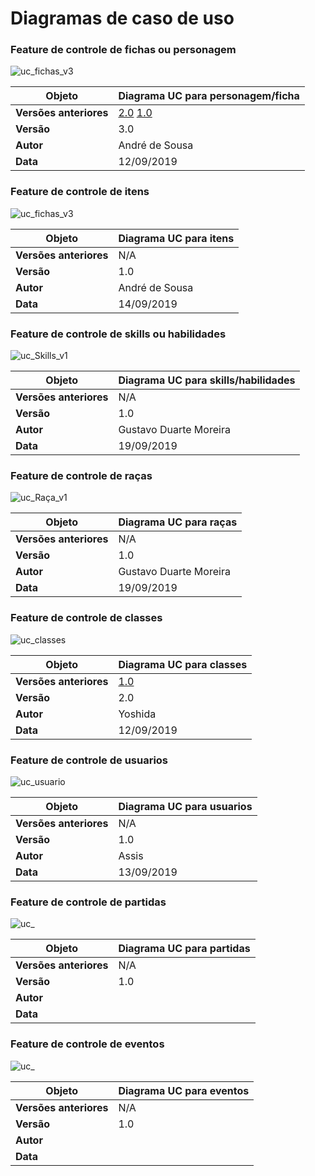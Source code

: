# Diagramas de caso de uso

### Feature de controle de fichas ou personagem

![uc_fichas_v3](../img/casos-de-uso/uc_fichas_v3.png)

| **Objeto** | **Diagrama UC para personagem/ficha** |
|--|--|
| **Versões anteriores** | [2.0](../img/casos-de-uso/uc_fichas_v2.png) [1.0](../img/casos-de-uso/uc_fichas_v1.png) |
|**Versão**| 3.0 |
| **Autor** | André de Sousa |
| **Data** | 12/09/2019 |


### Feature de controle de itens

![uc_fichas_v3](../img/casos-de-uso/uc_itens_v1.png)

| **Objeto** | **Diagrama UC para itens** |
|--|--|
| **Versões anteriores** | N/A |
|**Versão**| 1.0 |
| **Autor** | André de Sousa |
| **Data** | 14/09/2019 |


### Feature de controle de skills ou habilidades

![uc_Skills_v1](../img/casos-de-uso/uc_skills_v1.png)

| **Objeto** | **Diagrama UC para skills/habilidades** |
|--|--|
| **Versões anteriores** | N/A |
|**Versão**| 1.0 |
| **Autor** | Gustavo Duarte Moreira |
| **Data** | 19/09/2019 |


### Feature de controle de raças

![uc_Raça_v1](../img/casos-de-uso/uc_raca_v1.png)

| **Objeto** | **Diagrama UC para raças** |
|--|--|
| **Versões anteriores** | N/A |
|**Versão**| 1.0 |
| **Autor** | Gustavo Duarte Moreira |
| **Data** | 19/09/2019 |


### Feature de controle de classes

![uc_classes](../img/casos-de-uso/uc_classes_v2.png)

| **Objeto** | **Diagrama UC para classes** |
|--|--|
| **Versões anteriores** | [1.0](uc_classes_v2.png) |
|**Versão**| 2.0 |
| **Autor** | Yoshida |
| **Data** | 12/09/2019 |


### Feature de controle de usuarios

![uc_usuario](../img/casos-de-uso/uc_usuario_v1.png)

| **Objeto** | **Diagrama UC para usuarios** |
|--|--|
| **Versões anteriores** | N/A |
|**Versão**| 1.0 |
| **Autor** | Assis |
| **Data** | 13/09/2019 |



### Feature de controle de partidas

![uc_]()

| **Objeto** | **Diagrama UC para partidas** |
|--|--|
| **Versões anteriores** | N/A |
|**Versão**| 1.0 |
| **Autor** |  |
| **Data** |  |


### Feature de controle de eventos

![uc_]()

| **Objeto** | **Diagrama UC para eventos** |
|--|--|
| **Versões anteriores** | N/A |
|**Versão**| 1.0 |
| **Autor** |  |
| **Data** |  |
